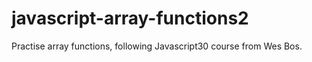 # javascript-array-functions2
Practise array functions, following Javascript30 course from Wes Bos.
